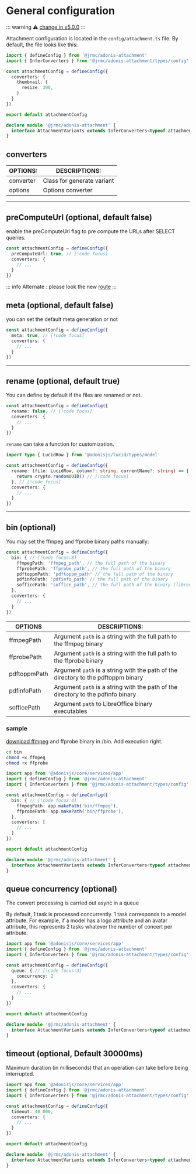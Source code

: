 # General configuration 


::: warning
⚠️ [change in v5.0.0](/changelog#_5-0-0)
:::


Attachment configuration is located in the `config/attachment.ts` file. By default, the file looks like this:

```typescript
import { defineConfig } from '@jrmc/adonis-attachment'
import { InferConverters } from '@jrmc/adonis-attachment/types/config'

const attachmentConfig = defineConfig({
  converters: {
    thumbnail: {
      resize: 300,
    }
  }
})

export default attachmentConfig

declare module '@jrmc/adonis-attachment' {
  interface AttachmentVariants extends InferConverters<typeof attachmentConfig> {}
}
```

## converters

|OPTIONS:  | DESCRIPTIONS:            |
| -------- | ------------------------ |
|converter |Class for generate variant|
|options   |Options converter         |

---

## preComputeUrl (optional, default false)

enable the preComputeUrl flag to pre compute the URLs after SELECT queries.


```typescript
const attachmentConfig = defineConfig({
  preComputeUrl: true, // [!code focus]
  converters: {
    // ...
  }
})
```

::: info
Alternate : please look the new [route](/guide/basic_usage/route-setup.html)
:::


## meta (optional, default false)

you can set the default meta generation or not

```typescript
const attachmentConfig = defineConfig({
  meta: true, // [!code focus]
  converters: {
    // ...
  }
})
```

---

## rename (optional, default true)

You can define by default if the files are renamed or not.

```typescript
const attachmentConfig = defineConfig({
  rename: false, // [!code focus]
  converters: {
    // ...
  }
})
```

`rename` can take a function for customization.

```typescript
import type { LucidRow } from '@adonisjs/lucid/types/model'

const attachmentConfig = defineConfig({
  rename: (file: LucidRow, column?: string, currentName?: string) => { // [!code focus]
    return crypto.randomUUID() // [!code focus]
  }, // [!code focus]
  converters: {
    // ...
  }
})
```

---

## bin (optional)

You may set the ffmpeg and ffprobe binary paths manually:

```typescript
const attachmentConfig = defineConfig({
  bin: { // [!code focus:8]
    ffmpegPath: 'ffmpeg_path', // the full path of the binary
    ffprobePath: 'ffprobe_path', // the full path of the binary
    pdftoppmPath: 'pdftoppm_path' // the full path of the binary
    pdfinfoPath: 'pdfinfo_path' // the full path of the binary
    sofficePath: 'soffice_path', // the full path of the binary (libreoffice/openoffice)
  },
  converters: {
    // ...
  }
})
```


|OPTIONS            |DESCRIPTIONS:                                                                       |
| ----------------- | ---------------------------------------------------------------------------------- |
|ffmpegPath         |Argument `path` is a string with the full path to the ffmpeg binary                 |
|ffprobePath        |Argument `path` is a string with the full path to the ffprobe binary                |
|pdftoppmPath       |Argument `path` is a string with the path of the directory to the pdftoppm binary   |
|pdfinfoPath        |Argument `path` is a string with the path of the directory to the pdfinfo binary    |
|sofficePath        |Argument `path` to LibreOffice binary executables                                   |


### sample

[download ffmpeg](https://ffbinaries.com/downloads) and ffprobe binary in /bin. Add execution right.

```sh
cd bin
chmod +x ffmpeg
chmod +x ffprobe
```

```typescript
import app from '@adonisjs/core/services/app'
import { defineConfig } from '@jrmc/adonis-attachment'
import { InferConverters } from '@jrmc/adonis-attachment/types/config'

const attachmentConfig = defineConfig({
  bin: { // [!code focus:4]
    ffmpegPath: app.makePath('bin/ffmpeg'),
    ffprobePath: app.makePath('bin/ffprobe'),
  },
  converters: [
    // ...
  ]
})

export default attachmentConfig

declare module '@jrmc/adonis-attachment' {
  interface AttachmentVariants extends InferConverters<typeof attachmentConfig> {}
}
```

## queue concurrency (optional)

The convert processing is carried out async in a queue

By default, 1 task is processed concurrently. 1 task corresponds to a model attribute. For example, if a model has a logo attribute and an avatar attribute, this represents 2 tasks whatever the number of concert per attribute.

```typescript
import app from '@adonisjs/core/services/app'
import { defineConfig } from '@jrmc/adonis-attachment'
import { InferConverters } from '@jrmc/adonis-attachment/types/config'

const attachmentConfig = defineConfig({
  queue: { // [!code focus:3]
    concurrency: 2
  },
  converters: {
    // ...
  }
})

export default attachmentConfig

declare module '@jrmc/adonis-attachment' {
  interface AttachmentVariants extends InferConverters<typeof attachmentConfig> {}
}
```


## timeout (optional, Default 30000ms)

Maximum duration (in milliseconds) that an operation can take before being interrupted.

```typescript
import app from '@adonisjs/core/services/app'
import { defineConfig } from '@jrmc/adonis-attachment'
import { InferConverters } from '@jrmc/adonis-attachment/types/config'

const attachmentConfig = defineConfig({
  timeout: 40_000,
  converters: {
    // ...
  }
})

export default attachmentConfig

declare module '@jrmc/adonis-attachment' {
  interface AttachmentVariants extends InferConverters<typeof attachmentConfig> {}
}
```
